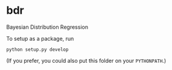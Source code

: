 # bdr
Bayesian Distribution Regression

To setup as a package, run
```
python setup.py develop
```
(If you prefer, you could also put this folder on your `PYTHONPATH`.)

